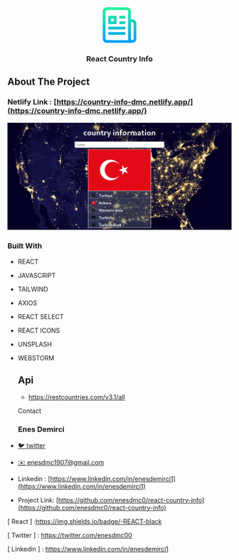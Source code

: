 


<div align="center">
  <a href="https://github.com/github_username/repo_name">
    <img src="images/logo.png" alt="Logo" width="80" height="80">
  </a>
<h3 align="center">React Country Info</h3>
</div>



## About The Project

### Netlify Link :  [https://country-info-dmc.netlify.app/](https://country-info-dmc.netlify.app/)



![Country Information Project Preview][product-screenshot]



### Built With

* REACT

* JAVASCRIPT

* TAILWIND

* AXIOS

* REACT SELECT

* REACT ICONS

* UNSPLASH

* WEBSTORM

  

  ## Api 

  - https://restcountries.com/v3.1/all

  

  Contact

  ### Enes Demirci

- [🐦 twitter](https://twitter.com/enesdmc00) 
- [ ✉️ enesdmc1907@gmail.com]()
- Linkedin : [https://www.linkedin.com/in/enesdemirci1](https://www.linkedin.com/in/enesdemirci1)

- Project Link: [https://github.com/enesdmc0/react-country-info](https://github.com/enesdmc0/react-country-info)

  

[product-screenshot]: images/country-info.png
[ React ] :https://img.shields.io/badge/-REACT-black

[ Twitter ] : https://twitter.com/enesdmc00

[ Linkedin ] : https://www.linkedin.com/in/enesdemirci1

